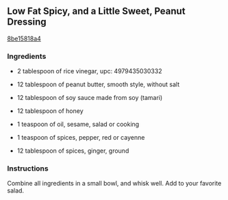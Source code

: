 ## Low Fat Spicy, and a Little Sweet, Peanut Dressing

[8be15818a4](http://www.food.com/recipe/low-fat-spicy-and-a-little-sweet-peanut-dressing-290574)

### Ingredients

 - 2 tablespoon of rice vinegar, upc: 4979435030332

 - 12 tablespoon of peanut butter, smooth style, without salt

 - 12 tablespoon of soy sauce made from soy (tamari)

 - 12 tablespoon of honey

 - 1 teaspoon of oil, sesame, salad or cooking

 - 1 teaspoon of spices, pepper, red or cayenne

 - 12 tablespoon of spices, ginger, ground

### Instructions

Combine all ingredients in a small bowl, and whisk well. Add to your favorite salad.